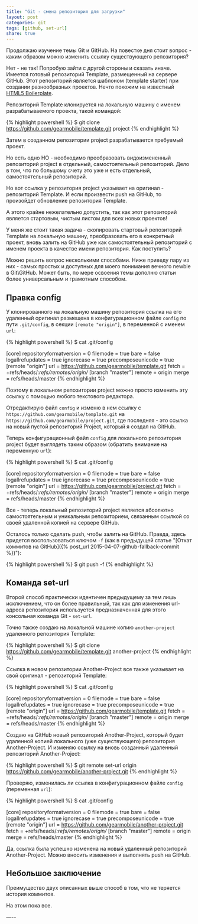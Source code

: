 ```yaml
---
title: "Git - смена репозитория для загрузки"
layout: post
categories: git
tags: [github, set-url]
share: true
---
```


Продолжаю изучение темы Git и GitHub. На повестке дня стоит вопрос - каким образом можно изменить ссылку существующего репозитория?

Нет - не так! Попробую зайти с другой стороны и сказать иначе. Имеется готовый репозиторий Template, размещенный на сервере GitHub. Этот репозиторий является шаблоном (template starter) при создании разнообразных проектов. Нечто похожим на известный [HTML5 Boilerplate][1].

Репозиторий Template клонируется на локальную машину с именем разрабатываемого проекта, такой командой:

{% highlight powershell %}
$ git clone https://github.com/gearmobile/template.git project
{% endhighlight %}

Затем в созданном репозитории project разрабатывается требуемый проект.

Но есть одно НО - необходимо преобразовать видоизмененный репозиторий project в отдельный, самостоятельный репозиторий. Дело в том, что по большому счету это уже и есть отдельный, самостоятельный репозиторий.

Но вот ссылка у репозитория project  указывает на оригинал - репозиторий Template. И если произвести push на GitHub, то произойдет обновление репозитория Template.

А этого крайне нежелательно допустить, так как этот репозиторий является стартовым, чистым листом для всех новых проектов!

У меня же стоит такая задача - скопировать стартовый репозиторий  Template на локальную машину, преобразовать его в конкретный проект, вновь залить на GitHub уже как самостоятельный репозиторий с именем проекта в качестве имени репозитория. Как поступить?

Можно решить вопрос несколькими способами. Ниже приведу пару из них - самых простых и доступных для моего понимания вечного newbie в Git\GitHub. Может быть, по мере освоения темы дополню статьи более универсальным и грамотным способом.

## Правка config

У клонированного на локальную машину репозитория ссылка на его удаленный оригинал размещена в конфигурационном файле `config` по пути `.git/config`, в секции `[remote "origin"]`, в переменной с именем `url`:

{% highlight powershell %}
$ cat .git/config

[core]
	repositoryformatversion = 0
	filemode = true
	bare = false
	logallrefupdates = true
	ignorecase = true
	precomposeunicode = true
[remote "origin"]
	url = https://github.com/gearmobile/template.git
	fetch = +refs/heads/*:refs/remotes/origin/*
[branch "master"]
	remote = origin
	merge = refs/heads/master
{% endhighlight %}

Поэтому в локальном репозитории project можно просто изменить эту ссылку с помощью любого текстового редактора.

Отредактирую файл `config` и изменю в нем ссылку с `https://github.com/gearmobile/template.git` на `https://github.com/gearmobile/project.git`, где последняя - это ссылка на новый пустой репозиторий Project, который я создал на GitHub.

Теперь конфигурационный файл `config` для локального репозитория  project будет выглядеть таким образом (обратить внимание на переменную `url`):

{% highlight powershell %}
$ cat .git/config

[core]
	repositoryformatversion = 0
	filemode = true
	bare = false
	logallrefupdates = true
	ignorecase = true
	precomposeunicode = true
[remote "origin"]
	url = https://github.com/gearmobile/project.git
	fetch = +refs/heads/*:refs/remotes/origin/*
[branch "master"]
	remote = origin
	merge = refs/heads/master
{% endhighlight %}

Все - теперь локальный репозиторий project является абсолютно самостоятельным и уникальным репозиторием, связанным ссылкой со своей удаленной копией на сервере GitHub.

Осталось только сделать push, чтобы залить на GitHub. Правда, здесь придется воспользоваться ключом `-f` (как в предыдущей статье "[Откат коммитов на GitHub]({% post_url 2015-04-07-github-fallback-commit %})"):

{% highlight powershell %}
$ git push -f
{% endhighlight %}

## Команда set-url

Второй способ практически идентичен предыдущему за тем лишь исключением, что он более правильный, так как для изменения url-адреса репозитория используется предназначенная для этого консольная команда Git - `set-url`.

Точно также создаю на локальной машине копию `another-project`
 удаленного репозитория Template:

{% highlight powershell %}
$ git clone https://github.com/gearmobile/template.git another-project
{% endhighlight %}

Ссылка в новом репозитории Another-Project все также указывает на свой оригинал - репозиторий Template:

{% highlight powershell %}
$ cat .git/config

[core]
	repositoryformatversion = 0
	filemode = true
	bare = false
	logallrefupdates = true
	ignorecase = true
	precomposeunicode = true
[remote "origin"]
	url = https://github.com/gearmobile/template.git
	fetch = +refs/heads/*:refs/remotes/origin/*
[branch "master"]
	remote = origin
	merge = refs/heads/master
{% endhighlight %}

Создаю на GitHub новый репозиторий Another-Project, который будет удаленной копией локального (уже существующего) репозитория Another-Project. И изменяю ссылку на вновь созданный удаленный репозиторий Another-Project:

{% highlight powershell %}
$ git remote set-url origin https://github.com/gearmobile/another-project.git
{% endhighlight %}

Проверяю, изменилась ли ссылка в конфигурационном файле `config` (переменная `url`):

{% highlight powershell %}
$ cat .git/config

[core]
	repositoryformatversion = 0
	filemode = true
	bare = false
	logallrefupdates = true
	ignorecase = true
	precomposeunicode = true
[remote "origin"]
	url = https://github.com/gearmobile/another-project.git
	fetch = +refs/heads/*:refs/remotes/origin/*
[branch "master"]
	remote = origin
	merge = refs/heads/master
{% endhighlight %}

Да, ссылка была успешно изменена на новый удаленный репозиторий Another-Project. Можно вносить изменения и выполнять push на GitHub.

## Небольшое заключение

Преимущество двух описанных выше способ в том, что не теряется история коммитов.

На этом пока все.

—--

[1]: https://html5boilerplate.com/ "HTML5 Boilerplate"
